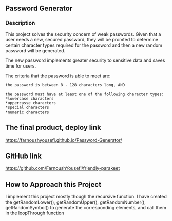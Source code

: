 ## Password Generator
### Description
This project solves the security concern of weak passwords. Given that a user needs a new, secured password, they will be promted to determine certain character types required for the password and then a new random password will be generated.

The new password implements greater security to sensitive data and saves time for users.

The criteria that the password is able to meet are:

    the password is between 8 - 128 characters long, AND

    the password must have at least one of the following character types:
    *lowercase characters
    *uppercasse characters
    *special characters
    *numeric characters 

## The final product, deploy link
https://farnoushyousefi.github.io/Password-Generator/

## GitHub link
https://github.com/FarnoushYousefi/friendly-parakeet

## How to Approach this Project
I implement this project mostly though the recursive function.
I have created the getRandomLower(), getRandomUpper(), getRandomNumber(), getRandomSymbol() to generate the corresponding elements, and call them in the loopThrough function
